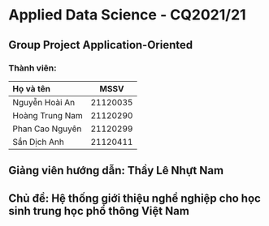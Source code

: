 # Applied Data Science - CQ2021/21

## Group Project Application-Oriented

### Thành viên:
| Họ và tên             | MSSV |
| :-----------          |     :----:|
| Nguyễn Hoài An | 21120035  |
| Hoàng Trung Nam  | 21120290 |
| Phan Cao Nguyên | 21120299  |
| Sần Dịch Anh  | 21120411 |

## Giảng viên hướng dẫn: Thầy Lê Nhựt Nam

## Chủ đề: Hệ thống giới thiệu nghề nghiệp cho học sinh trung học phổ thông Việt Nam

